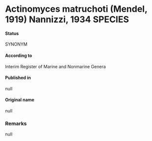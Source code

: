 # Actinomyces matruchoti (Mendel, 1919) Nannizzi, 1934 SPECIES

#### Status
SYNONYM

#### According to
Interim Register of Marine and Nonmarine Genera

#### Published in
null

#### Original name
null

### Remarks
null